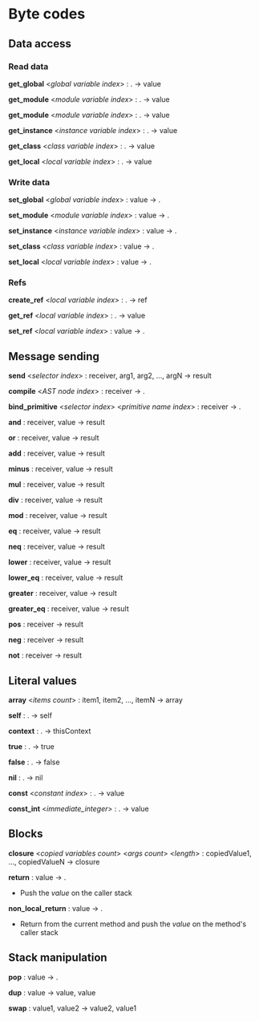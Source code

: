 # Byte codes

## Data access

### Read data
**get_global** <*global variable index*> : . -> value

**get_module** <*module variable index*> : . -> value

**get_module** <*module variable index*> : . -> value

**get_instance** <*instance variable index*> : . -> value

**get_class** <*class variable index*> : . -> value

**get_local** <*local variable index*> : . -> value

### Write data
**set_global** <*global variable index*> : value -> . 

**set_module** <*module variable index*> : value -> . 

**set_instance** <*instance variable index*> : value -> . 

**set_class** <*class variable index*> : value -> . 

**set_local** <*local variable index*> : value -> . 

### Refs
**create_ref** <*local variable index*> : . -> ref

**get_ref** <*local variable index*> : . -> value

**set_ref** <*local variable index*> : value -> .

## Message sending
**send** <*selector index*> : receiver, arg1, arg2, ..., argN -> result

**compile** <*AST node index*> : receiver -> .

**bind_primitive** <*selector index*> <*primitive name index*> : receiver -> .

**and** : receiver, value -> result

**or** : receiver, value -> result

**add** : receiver, value -> result

**minus** : receiver, value -> result

**mul** : receiver, value -> result

**div** : receiver, value -> result

**mod** : receiver, value -> result

**eq** : receiver, value -> result

**neq** : receiver, value -> result

**lower** : receiver, value -> result

**lower_eq** : receiver, value -> result

**greater** : receiver, value -> result

**greater_eq** : receiver, value -> result

**pos** : receiver -> result

**neg** : receiver -> result

**not** : receiver -> result

## Literal values
**array** <*items count*> : item1, item2, ..., itemN -> array

**self** : . -> self

**context** : . -> thisContext

**true** : . -> true

**false** : . -> false

**nil** : . -> nil

**const** <*constant index*> : . -> value

**const_int** <*immediate_integer*> : . -> value

## Blocks
**closure** <*copied variables count*> <*args count*> <*length*> : copiedValue1, ..., copiedValueN -> closure

**return** : value -> .
- Push the *value* on the caller stack

**non_local_return** : value -> .
- Return from the current method and push the *value* on the 
  method's caller stack

## Stack manipulation
**pop** : value -> .

**dup** : value -> value, value

**swap** : value1, value2 -> value2, value1
